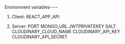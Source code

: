 Environment variables----

1) Client:
   REACT_APP_API

2) Server:
   PORT
   MONGO_URL
   JWTPRIVATEKEY
   SALT
   CLOUDINARY_CLOUD_NAME
   CLOUDINARY_API_KEY
   CLOUDINARY_API_SECRET
